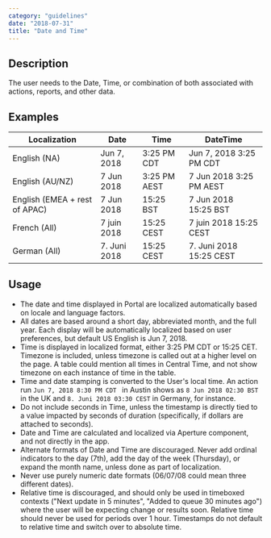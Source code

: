 ```yaml
---
category: "guidelines"
date: "2018-07-31"
title: "Date and Time"
---
```


## Description
The user needs to the Date, Time, or combination of both associated with actions, reports, and other data.

## Examples

| Localization | Date | Time | DateTime |
| --- | --- | --- | --- |
| English (NA) | Jun 7, 2018 | 3:25 PM CDT | Jun 7, 2018 3:25 PM CDT |
| English (AU/NZ) | 7 Jun 2018 | 3:25 PM AEST | 7 Jun 2018 3:25 PM AEST |
| English (EMEA + rest of APAC) | 7 Jun 2018 | 15:25 BST | 7 Jun 2018 15:25 BST |
| French (All) | 7 juin 2018 | 15:25 CEST | 7 juin 2018 15:25 CEST |
| German (All) | 7\. Juni 2018 | 15:25 CEST | 7\. Juni 2018 15:25 CEST |


## Usage
* The date and time displayed in Portal are localized automatically based on locale and language factors.
* All dates are based around a short day, abbreviated month, and the full year. Each display will be automatically localized based on user preferences, but default US English is Jun 7, 2018.
* Time is displayed in localized format, either 3:25 PM CDT or 15:25 CET. Timezone is included, unless timezone is called out at a higher level on the page. A table could mention all times in Central Time, and not show timezone on each instance of time in the table.
* Time and date stamping is converted to the User's local time. An action run ``Jun 7, 2018 8:30 PM CDT `` in Austin shows as ``8 Jun 2018 02:30 BST`` in the UK and ``8. Juni 2018 03:30 CEST`` in Germany, for instance.
* Do not include seconds in Time, unless the timestamp is directly tied to a value impacted by seconds of duration (specifically, if dollars are attached to seconds).
* Date and Time are calculated and localized via Aperture component, and not directly in the app.
* Alternate formats of Date and Time are discouraged. Never add ordinal indicators to the day (7th), add the day of the week (Thursday), or expand the month name, unless done as part of localization.
* Never use purely numeric date formats (06/07/08 could mean three different dates).
* Relative time is discouraged, and should only be used in timeboxed contexts ("Next update in 5 minutes", "Added to queue 30 minutes ago") where the user will be expecting change or results soon. Relative time should never be used for periods over 1 hour. Timestamps do not default to relative time and switch over to absolute time.